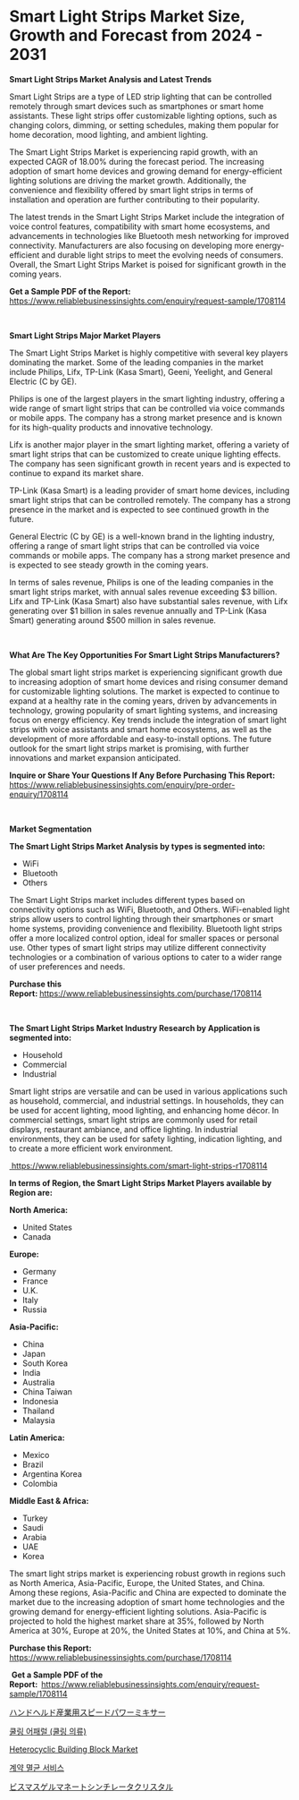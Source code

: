 <p><h1>Smart Light Strips Market Size, Growth and Forecast from 2024 - 2031</h1></p><p><strong>Smart Light Strips Market Analysis and Latest Trends</strong></p>
<p><p>Smart Light Strips are a type of LED strip lighting that can be controlled remotely through smart devices such as smartphones or smart home assistants. These light strips offer customizable lighting options, such as changing colors, dimming, or setting schedules, making them popular for home decoration, mood lighting, and ambient lighting.</p><p>The Smart Light Strips Market is experiencing rapid growth, with an expected CAGR of 18.00% during the forecast period. The increasing adoption of smart home devices and growing demand for energy-efficient lighting solutions are driving the market growth. Additionally, the convenience and flexibility offered by smart light strips in terms of installation and operation are further contributing to their popularity.</p><p>The latest trends in the Smart Light Strips Market include the integration of voice control features, compatibility with smart home ecosystems, and advancements in technologies like Bluetooth mesh networking for improved connectivity. Manufacturers are also focusing on developing more energy-efficient and durable light strips to meet the evolving needs of consumers. Overall, the Smart Light Strips Market is poised for significant growth in the coming years.</p></p>
<p><strong>Get a Sample PDF of the Report:&nbsp;</strong> <a href="https://www.reliablebusinessinsights.com/enquiry/request-sample/1708114">https://www.reliablebusinessinsights.com/enquiry/request-sample/1708114</a></p>
<p>&nbsp;</p>
<p><strong>Smart Light Strips Major Market Players</strong></p>
<p><p>The Smart Light Strips Market is highly competitive with several key players dominating the market. Some of the leading companies in the market include Philips, Lifx, TP-Link (Kasa Smart), Geeni, Yeelight, and General Electric (C by GE).</p><p>Philips is one of the largest players in the smart lighting industry, offering a wide range of smart light strips that can be controlled via voice commands or mobile apps. The company has a strong market presence and is known for its high-quality products and innovative technology.</p><p>Lifx is another major player in the smart lighting market, offering a variety of smart light strips that can be customized to create unique lighting effects. The company has seen significant growth in recent years and is expected to continue to expand its market share.</p><p>TP-Link (Kasa Smart) is a leading provider of smart home devices, including smart light strips that can be controlled remotely. The company has a strong presence in the market and is expected to see continued growth in the future.</p><p>General Electric (C by GE) is a well-known brand in the lighting industry, offering a range of smart light strips that can be controlled via voice commands or mobile apps. The company has a strong market presence and is expected to see steady growth in the coming years.</p><p>In terms of sales revenue, Philips is one of the leading companies in the smart light strips market, with annual sales revenue exceeding $3 billion. Lifx and TP-Link (Kasa Smart) also have substantial sales revenue, with Lifx generating over $1 billion in sales revenue annually and TP-Link (Kasa Smart) generating around $500 million in sales revenue.</p></p>
<p>&nbsp;</p>
<p><strong>What Are The Key Opportunities For Smart Light Strips Manufacturers?</strong></p>
<p><p>The global smart light strips market is experiencing significant growth due to increasing adoption of smart home devices and rising consumer demand for customizable lighting solutions. The market is expected to continue to expand at a healthy rate in the coming years, driven by advancements in technology, growing popularity of smart lighting systems, and increasing focus on energy efficiency. Key trends include the integration of smart light strips with voice assistants and smart home ecosystems, as well as the development of more affordable and easy-to-install options. The future outlook for the smart light strips market is promising, with further innovations and market expansion anticipated.</p></p>
<p><strong>Inquire or Share Your Questions If Any Before Purchasing This Report:</strong> <a href="https://www.reliablebusinessinsights.com/enquiry/pre-order-enquiry/1708114">https://www.reliablebusinessinsights.com/enquiry/pre-order-enquiry/1708114</a></p>
<p>&nbsp;</p>
<p><strong>Market Segmentation</strong></p>
<p><strong>The Smart Light Strips Market Analysis by types is segmented into:</strong></p>
<p><ul><li>WiFi</li><li>Bluetooth</li><li>Others</li></ul></p>
<p><p>The Smart Light Strips market includes different types based on connectivity options such as WiFi, Bluetooth, and Others. WiFi-enabled light strips allow users to control lighting through their smartphones or smart home systems, providing convenience and flexibility. Bluetooth light strips offer a more localized control option, ideal for smaller spaces or personal use. Other types of smart light strips may utilize different connectivity technologies or a combination of various options to cater to a wider range of user preferences and needs.</p></p>
<p><strong>Purchase this Report:&nbsp;</strong><a href="https://www.reliablebusinessinsights.com/purchase/1708114">https://www.reliablebusinessinsights.com/purchase/1708114</a></p>
<p>&nbsp;</p>
<p><strong>The Smart Light Strips Market Industry Research by Application is segmented into:</strong></p>
<p><ul><li>Household</li><li>Commercial</li><li>Industrial</li></ul></p>
<p><p>Smart light strips are versatile and can be used in various applications such as household, commercial, and industrial settings. In households, they can be used for accent lighting, mood lighting, and enhancing home décor. In commercial settings, smart light strips are commonly used for retail displays, restaurant ambiance, and office lighting. In industrial environments, they can be used for safety lighting, indication lighting, and to create a more efficient work environment.</p></p>
<p><a href="https://www.reliablebusinessinsights.com/smart-light-strips-r1708114">&nbsp;https://www.reliablebusinessinsights.com/smart-light-strips-r1708114</a></p>
<p><strong>In terms of Region, the Smart Light Strips Market Players available by Region are:</strong></p>
<p>
    <p> <strong> North America: </strong>
        <ul>
            <li>United States</li>
            <li>Canada</li>
        </ul>
        </p> 
    <p> <strong> Europe: </strong>
        <ul>
            <li>Germany</li>
            <li>France</li>
            <li>U.K.</li>
            <li>Italy</li>
            <li>Russia</li>
        </ul>
        </p> 
    <p> <strong> Asia-Pacific: </strong>
        <ul>
            <li>China</li>
            <li>Japan</li>
            <li>South Korea</li>
            <li>India</li>
            <li>Australia</li>
            <li>China Taiwan</li>
            <li>Indonesia</li>
            <li>Thailand</li>
            <li>Malaysia</li>
        </ul>
        </p> 
    <p> <strong> Latin America: </strong>
        <ul>
            <li>Mexico</li>
            <li>Brazil</li>
            <li>Argentina Korea</li>
            <li>Colombia</li>
        </ul>
        </p> 
    <p> <strong> Middle East & Africa: </strong>
        <ul>
            <li>Turkey</li>
            <li>Saudi</li>
            <li>Arabia</li>
            <li>UAE</li>
            <li>Korea</li>
        </ul>
    </p>
    </p>
<p><p>The smart light strips market is experiencing robust growth in regions such as North America, Asia-Pacific, Europe, the United States, and China. Among these regions, Asia-Pacific and China are expected to dominate the market due to the increasing adoption of smart home technologies and the growing demand for energy-efficient lighting solutions. Asia-Pacific is projected to hold the highest market share at 35%, followed by North America at 30%, Europe at 20%, the United States at 10%, and China at 5%.</p></p>
<p><strong>Purchase this Report: </strong><a href="https://www.reliablebusinessinsights.com/purchase/1708114">https://www.reliablebusinessinsights.com/purchase/1708114</a></p>
<p>&nbsp;<strong>Get a Sample PDF of the Report:&nbsp;&nbsp;</strong><a href="https://www.reliablebusinessinsights.com/enquiry/request-sample/1708114">https://www.reliablebusinessinsights.com/enquiry/request-sample/1708114</a></p>
<p><strong></strong></p>
<p><p><a href="https://medium.com/@hraymond91428/%E3%82%B0%E3%83%AD%E3%83%BC%E3%83%90%E3%83%AB%E3%83%8F%E3%83%B3%E3%83%89%E3%83%98%E3%83%AB%E3%83%89%E7%94%A3%E6%A5%AD%E7%94%A8%E3%82%B9%E3%83%94%E3%83%BC%E3%83%89%E3%83%91%E3%83%AF%E3%83%BC%E3%83%9F%E3%82%AD%E3%82%B5%E3%83%BC%E6%A5%AD%E7%95%8C-%E3%82%BF%E3%82%A4%E3%83%97-%E3%82%A2%E3%83%97%E3%83%AA%E3%82%B1%E3%83%BC%E3%82%B7%E3%83%A7%E3%83%B3-%E5%B8%82%E5%A0%B4%E5%8F%82%E5%8A%A0%E8%80%85-%E5%9C%B0%E5%9F%9F%E5%88%A5%E6%88%90%E9%95%B7%E5%88%86%E6%9E%90-%E3%81%8A%E3%82%88%E3%81%B3%E5%B0%86%E6%9D%A5%E3%82%B7%E3%83%8A%E3%83%AA%E3%82%AA-2024%E5%B9%B4-2031%E5%B9%B4-c7060c0343b9">ハンドヘルド産業用スピードパワーミキサー</a></p><p><a href="https://github.com/sammyUltyylrich9067856/Market-Research-Report-List-2/blob/main/6954125146238.md">쿨링 어패럴 (쿨링 의류)</a></p><p><a href="https://github.com/susanjprice2023/Market-Research-Report-List-1/blob/main/heterocyclic-building-block-market.md">Heterocyclic Building Block Market</a></p><p><a href="https://github.com/Elenrrera7685/Market-Research-Report-List-2/blob/main/9240300146237.md">계약 멸균 서비스</a></p><p><a href="https://medium.com/@tssrjndu32/%E3%83%93%E3%82%B9%E3%83%9E%E3%82%B9%E3%82%B2%E3%83%AB%E3%83%9E%E3%83%8D%E3%83%BC%E3%83%88%E3%82%B7%E3%83%B3%E3%83%81%E3%83%AC%E3%83%BC%E3%82%BF%E3%83%BC%E3%82%AF%E3%83%AA%E3%82%B9%E3%82%BF%E3%83%AB%E7%94%A3%E6%A5%AD%E3%81%AB%E5%AF%BE%E3%81%99%E3%82%8B%E6%B4%9E%E5%AF%9F-2031%E5%B9%B4%E3%81%BE%E3%81%A7%E3%81%AE%E5%B8%82%E5%A0%B4%E8%B2%A1%E5%8B%99%E7%8A%B6%E6%B3%81-%E5%B8%82%E5%A0%B4%E8%A6%8F%E6%A8%A1-%E5%8F%8E%E7%9B%8A%E5%88%86%E6%9E%90-426581e6f402">ビスマスゲルマネートシンチレータクリスタル</a></p></p>